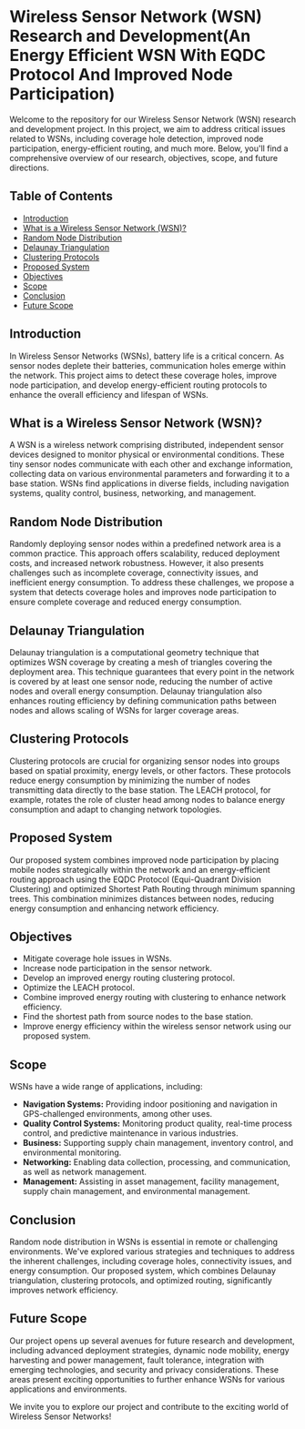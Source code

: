# Wireless Sensor Network (WSN) Research and Development(An Energy Efficient WSN With EQDC Protocol And Improved Node Participation)

Welcome to the repository for our Wireless Sensor Network (WSN) research and development project. In this project, we aim to address critical issues related to WSNs, including coverage hole detection, improved node participation, energy-efficient routing, and much more. Below, you'll find a comprehensive overview of our research, objectives, scope, and future directions.

## Table of Contents
- [Introduction](#introduction)
- [What is a Wireless Sensor Network (WSN)?](#what-is-a-wireless-sensor-network-wsn)
- [Random Node Distribution](#random-node-distribution)
- [Delaunay Triangulation](#delaunay-triangulation)
- [Clustering Protocols](#clustering-protocols)
- [Proposed System](#proposed-system)
- [Objectives](#objectives)
- [Scope](#scope)
- [Conclusion](#conclusion)
- [Future Scope](#future-scope)

## Introduction

In Wireless Sensor Networks (WSNs), battery life is a critical concern. As sensor nodes deplete their batteries, communication holes emerge within the network. This project aims to detect these coverage holes, improve node participation, and develop energy-efficient routing protocols to enhance the overall efficiency and lifespan of WSNs.

## What is a Wireless Sensor Network (WSN)?

A WSN is a wireless network comprising distributed, independent sensor devices designed to monitor physical or environmental conditions. These tiny sensor nodes communicate with each other and exchange information, collecting data on various environmental parameters and forwarding it to a base station. WSNs find applications in diverse fields, including navigation systems, quality control, business, networking, and management.

## Random Node Distribution

Randomly deploying sensor nodes within a predefined network area is a common practice. This approach offers scalability, reduced deployment costs, and increased network robustness. However, it also presents challenges such as incomplete coverage, connectivity issues, and inefficient energy consumption. To address these challenges, we propose a system that detects coverage holes and improves node participation to ensure complete coverage and reduced energy consumption.

## Delaunay Triangulation

Delaunay triangulation is a computational geometry technique that optimizes WSN coverage by creating a mesh of triangles covering the deployment area. This technique guarantees that every point in the network is covered by at least one sensor node, reducing the number of active nodes and overall energy consumption. Delaunay triangulation also enhances routing efficiency by defining communication paths between nodes and allows scaling of WSNs for larger coverage areas.

## Clustering Protocols

Clustering protocols are crucial for organizing sensor nodes into groups based on spatial proximity, energy levels, or other factors. These protocols reduce energy consumption by minimizing the number of nodes transmitting data directly to the base station. The LEACH protocol, for example, rotates the role of cluster head among nodes to balance energy consumption and adapt to changing network topologies.

## Proposed System

Our proposed system combines improved node participation by placing mobile nodes strategically within the network and an energy-efficient routing approach using the EQDC Protocol (Equi-Quadrant Division Clustering) and optimized Shortest Path Routing through minimum spanning trees. This combination minimizes distances between nodes, reducing energy consumption and enhancing network efficiency.

## Objectives

- Mitigate coverage hole issues in WSNs.
- Increase node participation in the sensor network.
- Develop an improved energy routing clustering protocol.
- Optimize the LEACH protocol.
- Combine improved energy routing with clustering to enhance network efficiency.
- Find the shortest path from source nodes to the base station.
- Improve energy efficiency within the wireless sensor network using our proposed system.

## Scope

WSNs have a wide range of applications, including:

- **Navigation Systems:** Providing indoor positioning and navigation in GPS-challenged environments, among other uses.
- **Quality Control Systems:** Monitoring product quality, real-time process control, and predictive maintenance in various industries.
- **Business:** Supporting supply chain management, inventory control, and environmental monitoring.
- **Networking:** Enabling data collection, processing, and communication, as well as network management.
- **Management:** Assisting in asset management, facility management, supply chain management, and environmental management.

## Conclusion

Random node distribution in WSNs is essential in remote or challenging environments. We've explored various strategies and techniques to address the inherent challenges, including coverage holes, connectivity issues, and energy consumption. Our proposed system, which combines Delaunay triangulation, clustering protocols, and optimized routing, significantly improves network efficiency.

## Future Scope

Our project opens up several avenues for future research and development, including advanced deployment strategies, dynamic node mobility, energy harvesting and power management, fault tolerance, integration with emerging technologies, and security and privacy considerations. These areas present exciting opportunities to further enhance WSNs for various applications and environments.

We invite you to explore our project and contribute to the exciting world of Wireless Sensor Networks!
